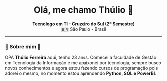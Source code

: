 <h1 align="center">Olá, me chamo Thúlio 🐸</h1>

<p align="center">
   <strong>Tecnologo em TI - Cruzeiro do Sul (2º Semestre)</strong><br>
  🇧🇷 São Paulo - Brasil<br>
  </p>

  ---

### 🐸 Sobre mim 🐸

OPA **Thúlio Ferreira** aqui, tenho 23 anos. Comecei a faculdade de Gestão em Tecnologia da Informação e me apaixonei por tecnologia, sempre busco novos conhecimentos e agora estou fazendo cursos de programação pois adorei o mesmo, no momento estou aprendendo **Python, SQL e PowerBI**.

